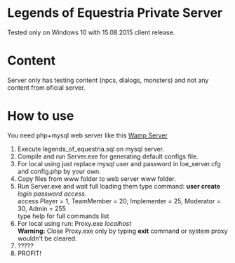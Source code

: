 # Legends of Equestria Private Server
Tested only on Windows 10 with 15.08.2015 client release.
# Content
Server only has testing content (npcs, dialogs, monsters) and not any content from oficial server.
# How to use
You need php+mysql web server like this <a href="http://sourceforge.net/projects/wampserver/">Wamp Server</a>
<ol>
<li>Execute legends_of_equestria.sql on mysql server.</li>
<li>Compile and run Server.exe for generating default configs file.</li>
<li>For local using just replace mysql user and password in loe_server.cfg and config.php by your own.</li>
<li>Copy files from www folder to web server www folder.</li>
<li>Run Server.exe and wait full loading them type command: <b>user create</b> <i>login password access</i>.
<br>access Player = 1, TeamMember = 20, Implementer = 25, Moderator = 30, 	Admin = 255
<br>type help for full commands list</li>
<li>For local using run: Proxy.exe <i>localhost</i>
<br><b>Warning:</b> Close Proxy.exe only by typing <b>exit</b> command or system proxy wouldn't be cleared.</li>
<li>?????</li>
<li>PROFIT!</li>
</ol>
